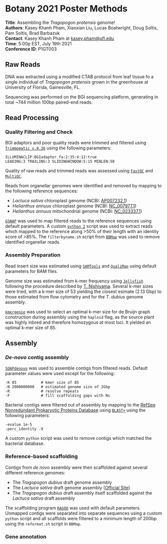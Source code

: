 # Botany 2021 Poster Methods
__Title__: Assembling the _Tragopogon pratensis_ genome!  
__Authors__: Kasey Khanh Pham, Xiaoxian Liu, Lucas Boatwright, Doug Soltis, Pam Soltis, Brad Barbazuk  
__Contact__: Kasey Khanh Pham at kasey.pham@ufl.edu  
__Time__: 5:00p EST, July 19th 2021  
__Conference ID__: P1GT003

## Raw Reads
DNA was extracted using a modified CTAB protocol from leaf tissue fo a single individual of _Tragopogon pratensis_ grown in the greenhouse at University of Florida, Gainesville, FL. 

Sequencing was performed on the BGI sequencing platform, generating in total ~744 million 100bp paired-end reads.

## Read Processing
### Quality Filtering and Check
BGI adaptors and poor quality reads were trimmed and filtered using [`Trimmomatic v.0.36`](http://www.usadellab.org/cms/?page=trimmomatic) using the following parameters:
```
ILLUMINACLIP:BGIadapter.fa:2:35:4:12:true
LEADING:3 TRAILING:3 SLIDINGWINDOW:5:15 MINLEN:50
```

Quality of raw reads and trimmed reads was assessed using [`FastQC`](https://www.bioinformatics.babraham.ac.uk/projects/fastqc/) and [`MultiQC`](https://multiqc.info/).

Reads from organellar genomes were identified and removed by mapping to the following reference sequences:
* _Lactuca sativa_ chloroplast genome (NCBI: [AP007232.1](https://www.ncbi.nlm.nih.gov/nuccore/AP007232.1))
* _Helianthus annuus_ chloroplast genome (NCBI: [NC_007977.1](https://www.ncbi.nlm.nih.gov/nuccore/NC_007977.1))
* _Helianthus annuus_ mitochondrial genome (NCBI: [NC_023337.1](https://www.ncbi.nlm.nih.gov/nucleotide/NC_023337.1))

[`GSNAP`](https://github.com/juliangehring/GMAP-GSNAP) was used to map filtered reads to the reference sequences using default parameters. A custom [`python 2`](https://www.python.org/) script was used to extract reads which mapped to the reference along >50% of their length with an identity score of >85%. The `filterbyname.sh` script from [`BBMap`](https://jgi.doe.gov/data-and-tools/bbtools/) was used to remove identified organellar reads.

### Assembly Preparation
Read insert size was estimated using [`SAMTools`](http://www.htslib.org/) and [`QualiMap`](http://qualimap.conesalab.org/) using default parameters for BAM files.

Genome size was estimated from k-mer frequency using [`Jellyfish`](https://github.com/gmarcais/Jellyfish/) following the procedure described by [T. Nishiyama](https://koke.asrc.kanazawa-u.ac.jp/HOWTO/kmer-genomesize.html). Several k-mer sizes were tried, with a k-mer size of 53 yielding the closest esimate (2.13 Gbp) to those estimated from flow cytometry and for the _T. dubius_ genome assembly.

[`kmergenie`](http://kmergenie.bx.psu.edu/) was used to select an optimal k-mer size for de Bruijn graph construction during assembly using the `haploid` flag, as the source plant was highly inbred and therefore homozygous at most loci. It yielded an optimal k-mer size of 85.

## Assembly
### _De-novo_ contig assembly
[`SOAPdenovo`](https://github.com/aquaskyline/SOAPdenovo2/) was used to assemble contigs from filtered reads. Default parameter values were used except for the following:
```
-K 85           # kmer size of 85
-N 2000000000   # estimated genome size of 2Gbp
-R              # resolve repeats
-F              # fill scaffolding gaps with Ns
```

Bacterial contigs were filtered out of assembly by mapping to the [RefSeq Nonredundant Prokaryotic Proteins Database](https://www.ncbi.nlm.nih.gov/refseq/about/nonredundantproteins/) using [`BLAST+`](https://blast.ncbi.nlm.nih.gov/Blast.cgi) using the following parameters:
```
-evalue 1e-5
-perc_identity .9
```

A custom `python` script was used to remove contigs which matched the bacterial database.

### Reference-based scaffolding
Contigs from _de novo_ assembly were then scaffolded against several different reference genomes:
* The _Tragopogon dubius_ draft genome assembly
* The _Lactuca sativa_ draft genome assembly ([Official Site](http://lgr.genomecenter.ucdavis.edu/))
* The _Tragopogon dubius_ draft assembly itself scaffolded against the _Lactuca sativa_ draft assembly

The scaffolding program [`RAGOO`](https://github.com/malonge/RaGOO) was used with default parameters. Unmapped contigs were separated into separate sequences using a custom `python` script and all scaffolds were filtered to a minimum length of 200bp using the `reformat.sh` script in `BBMap`.

### Gene annotation

